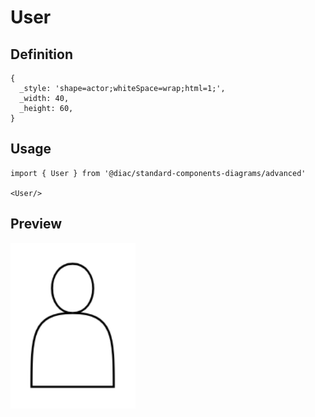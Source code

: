 # User

## Definition

```
{
  _style: 'shape=actor;whiteSpace=wrap;html=1;',
  _width: 40,
  _height: 60,
}
```

## Usage

```
import { User } from '@diac/standard-components-diagrams/advanced'

<User/>
```

## Preview

<img src="./user.png" width="200"/>
